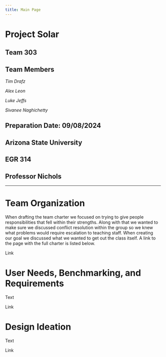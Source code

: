 ```yaml
---
title: Main Page
---
```


# Project Solar
## Team 303

## Team Members

_Tim Drafz_

_Alex Leon_

_Luke Jeffs_

_Sivanee Naghichetty_

## Preparation Date: 09/08/2024

## Arizona State University
## EGR 314
## Professor Nichols

---

# Team Organization

When drafting the team charter we focused on trying to give people responsibilities that fell within their strengths. Along with that we wanted to make sure we discussed conflict resolution within the group so we knew what problems would require escalation to teaching staff. When creating our goal we discussed what we wanted to get out the class itself. A link to the page with the full charter is listed below.

Link

# User Needs, Benchmarking, and Requirements

Text

Link

# Design Ideation

Text

Link

